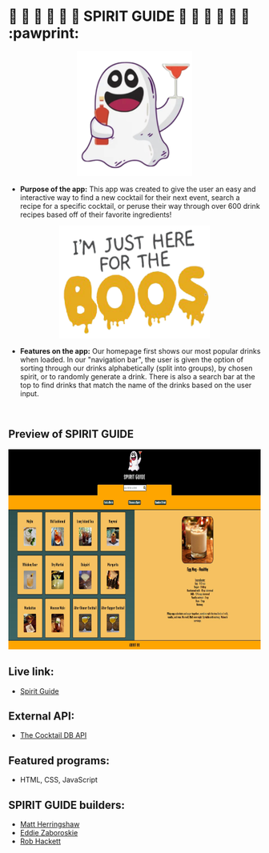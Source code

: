 #  :ghost: :ghost: :ghost: :ghost: :ghost: :ghost: SPIRIT GUIDE :ghost: :ghost: :ghost: :ghost: :ghost: :ghost: :pawprint:

<p align="center">
    <img src="images/ghost_logo.png" width="230px" height="250px">
</P>

* **Purpose of the app:** 
   This app was created to give the user an easy and interactive way to find a new cocktail for their next event, search a recipe for a specific cocktail, or peruse their way through over 600 drink recipes based off of their favorite ingredients!

<p align="center">
    <img src="images/boos_logo.png" width="300px" height="225px">

* **Features on the app:**
    Our homepage first shows our most popular drinks when loaded. In our "navigation bar", the user is given the option of sorting through our drinks alphabetically (split into groups), by chosen spirit, or to randomly generate a drink. There is also a search bar at the top to find drinks that match the name of the drinks based on the user input. 

</P>
<br>


## Preview of SPIRIT GUIDE

<img src="images/site_preview.JPG" height="400px" width="600px">

## Live link: 
- [Spirit Guide](https://spirit-guide.netlify.app/)

## External API:
- [The Cocktail DB API](https://thecocktaildb.com/)

## Featured programs: 
- HTML, CSS, JavaScript

## SPIRIT GUIDE builders:
- [Matt Herringshaw](https://github.com/MattHerringshaw1) 
- [Eddie Zaboroskie](https://github.com/ezaboroskie) 
- [Rob Hackett](https://github.com/Robhack623) 
